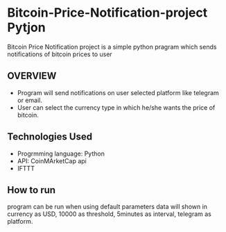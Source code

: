 # Bitcoin-Price-Notification-project Pytjon

Bitcoin Price Notification project is a simple python pragram which sends notifications of bitcoin prices to user

## OVERVIEW
- Program will send notifications on user selected platform like telegram or email.
- User can select the currency type in which he/she wants the price of bitcoin.

## Technologies Used
- Progrmming language: Python
- API: CoinMArketCap api
- IFTTT

## How to run
program can be run 
when using default parameters data will shown in currency as USD, 10000 as threshold, 5minutes as interval, telegram as platform.


